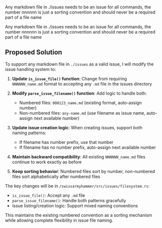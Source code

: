 Any markdown file in ./issues needs to be an issue for all commands, the number nnnnnn is just a sorting convention and should never be a required part of a file name

Any markdown file in ./issues needs to be an issue for all commands, the number nnnnnn is just a sorting convention and should never be a required part of a file name

## Proposed Solution

To support any markdown file in `./issues` as a valid issue, I will modify the issue handling system to:

1. **Update `is_issue_file()` function**: Change from requiring `NNNNNN_name.md` format to accepting any `.md` file in the issues directory

2. **Modify `parse_issue_filename()` function**: Add logic to handle both:
   - Numbered files: `000123_name.md` (existing format, auto-assign number)
   - Non-numbered files: `any-name.md` (use filename as issue name, auto-assign next available number)

3. **Update issue creation logic**: When creating issues, support both naming patterns:
   - If filename has number prefix, use that number
   - If filename has no number prefix, auto-assign next available number

4. **Maintain backward compatibility**: All existing `NNNNNN_name.md` files continue to work exactly as before

5. **Keep sorting behavior**: Numbered files sort by number, non-numbered files sort alphabetically after numbered files

The key changes will be in `/swissarmyhammer/src/issues/filesystem.rs`:
- `is_issue_file()`: Accept any `.md` file
- `parse_issue_filename()`: Handle both patterns gracefully
- Issue listing/creation logic: Support mixed naming conventions

This maintains the existing numbered convention as a sorting mechanism while allowing complete flexibility in issue file naming.